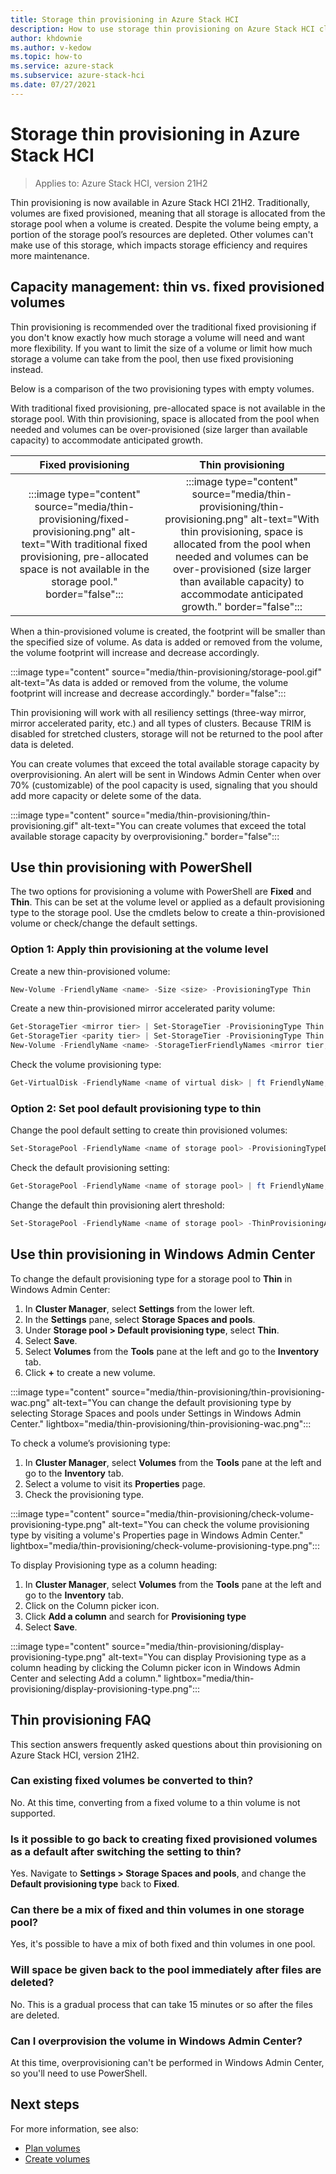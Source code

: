 ```yaml
---
title: Storage thin provisioning in Azure Stack HCI
description: How to use storage thin provisioning on Azure Stack HCI clusters by using Windows PowerShell or Windows Admin Center.
author: khdownie
ms.author: v-kedow
ms.topic: how-to
ms.service: azure-stack
ms.subservice: azure-stack-hci
ms.date: 07/27/2021
---
```


# Storage thin provisioning in Azure Stack HCI

> Applies to: Azure Stack HCI, version 21H2

Thin provisioning is now available in Azure Stack HCI 21H2. Traditionally, volumes are fixed provisioned, meaning that all storage is allocated from the storage pool when a volume is created. Despite the volume being empty, a portion of the storage pool’s resources are depleted. Other volumes can't make use of this storage, which impacts storage efficiency and requires more maintenance.

## Capacity management: thin vs. fixed provisioned volumes

Thin provisioning is recommended over the traditional fixed provisioning if you don't know exactly how much storage a volume will need and want more flexibility. If you want to limit the size of a volume or limit how much storage a volume can take from the pool, then use fixed provisioning instead.

Below is a comparison of the two provisioning types with empty volumes.

With traditional fixed provisioning, pre-allocated space is not available in the storage pool. With thin provisioning, space is allocated from the pool when needed and volumes can be over-provisioned (size larger than available capacity) to accommodate anticipated growth.

| **Fixed provisioning** | **Thin provisioning** |
|:----------------------:|:---------------------:|
|:::image type="content" source="media/thin-provisioning/fixed-provisioning.png" alt-text="With traditional fixed provisioning, pre-allocated space is not available in the storage pool." border="false":::|:::image type="content" source="media/thin-provisioning/thin-provisioning.png" alt-text="With thin provisioning, space is allocated from the pool when needed and volumes can be over-provisioned (size larger than available capacity) to accommodate anticipated growth." border="false":::|

When a thin-provisioned volume is created, the footprint will be smaller than the specified size of volume. As data is added or removed from the volume, the volume footprint will increase and decrease accordingly.

:::image type="content" source="media/thin-provisioning/storage-pool.gif" alt-text="As data is added or removed from the volume, the volume footprint will increase and decrease accordingly." border="false":::

Thin provisioning will work with all resiliency settings (three-way mirror, mirror accelerated parity, etc.) and all types of clusters. Because TRIM is disabled for stretched clusters, storage will not be returned to the pool after data is deleted.

You can create volumes that exceed the total available storage capacity by overprovisioning. An alert will be sent in Windows Admin Center when over 70% (customizable) of the pool capacity is used, signaling that you should add more capacity or delete some of the data.

:::image type="content" source="media/thin-provisioning/thin-provisioning.gif" alt-text="You can create volumes that exceed the total available storage capacity by overprovisioning." border="false":::

## Use thin provisioning with PowerShell

The two options for provisioning a volume with PowerShell are **Fixed** and **Thin**. This can be set at the volume level or applied as a default provisioning type to the storage pool. Use the cmdlets below to create a thin-provisioned volume or check/change the default settings.

### Option 1: Apply thin provisioning at the volume level

Create a new thin-provisioned volume:

```PowerShell
New-Volume -FriendlyName <name> -Size <size> -ProvisioningType Thin
```

Create a new thin-provisioned mirror accelerated parity volume:

```PowerShell
Get-StorageTier <mirror tier> | Set-StorageTier -ProvisioningType Thin
Get-StorageTier <parity tier> | Set-StorageTier -ProvisioningType Thin 
New-Volume -FriendlyName <name> -StorageTierFriendlyNames <mirror tier,parity tier> -StorageTierSizes 200GB,800GB
```

Check the volume provisioning type:

```PowerShell
Get-VirtualDisk -FriendlyName <name of virtual disk> | ft FriendlyName,ProvisioningType 
```

### Option 2: Set pool default provisioning type to thin

Change the pool default setting to create thin provisioned volumes:

```PowerShell
Set-StoragePool -FriendlyName <name of storage pool> -ProvisioningTypeDefault Thin
```

Check the default provisioning setting:

```PowerShell
Get-StoragePool -FriendlyName <name of storage pool> | ft FriendlyName,ProvisioningTypeDefault
```

Change the default thin provisioning alert threshold:

```PowerShell
Set-StoragePool -FriendlyName <name of storage pool> -ThinProvisioningAlertThresholds <% value>
```

## Use thin provisioning in Windows Admin Center  

To change the default provisioning type for a storage pool to **Thin** in Windows Admin Center:

1. In **Cluster Manager**, select **Settings** from the lower left.
1. In the **Settings** pane, select **Storage Spaces and pools**.
1. Under **Storage pool > Default provisioning type**, select **Thin**.
1. Select **Save**.
1. Select **Volumes** from the **Tools** pane at the left and go to the **Inventory** tab.
1. Click **+** to create a new volume.

:::image type="content" source="media/thin-provisioning/thin-provisioning-wac.png" alt-text="You can change the default provisioning type by selecting Storage Spaces and pools under Settings in Windows Admin Center." lightbox="media/thin-provisioning/thin-provisioning-wac.png":::

To check a volume’s provisioning type:

1. In **Cluster Manager**, select **Volumes** from the **Tools** pane at the left and go to the **Inventory** tab.
1. Select a volume to visit its **Properties** page.
1. Check the provisioning type.

:::image type="content" source="media/thin-provisioning/check-volume-provisioning-type.png" alt-text="You can check the volume provisioning type by visiting a volume's Properties page in Windows Admin Center." lightbox="media/thin-provisioning/check-volume-provisioning-type.png":::

To display Provisioning type as a column heading:

1. In **Cluster Manager**, select **Volumes** from the **Tools** pane at the left and go to the **Inventory** tab.
1. Click on the Column picker icon.
1. Click **Add a column** and search for **Provisioning type**
1. Select **Save**.

:::image type="content" source="media/thin-provisioning/display-provisioning-type.png" alt-text="You can display Provisioning type as a column heading by clicking the Column picker icon in Windows Admin Center and selecting Add a column." lightbox="media/thin-provisioning/display-provisioning-type.png":::

## Thin provisioning FAQ

This section answers frequently asked questions about thin provisioning on Azure Stack HCI, version 21H2.

### Can existing fixed volumes be converted to thin?

No. At this time, converting from a fixed volume to a thin volume is not supported.

### Is it possible to go back to creating fixed provisioned volumes as a default after switching the setting to thin?

Yes. Navigate to **Settings > Storage Spaces and pools**, and change the **Default provisioning type** back to **Fixed**.  

### Can there be a mix of fixed and thin volumes in one storage pool?

Yes, it's possible to have a mix of both fixed and thin volumes in one pool.

### Will space be given back to the pool immediately after files are deleted?

No. This is a gradual process that can take 15 minutes or so after the files are deleted.

### Can I overprovision the volume in Windows Admin Center?

At this time, overprovisioning can't be performed in Windows Admin Center, so you'll need to use PowerShell.

## Next steps

For more information, see also:

- [Plan volumes](../concepts/plan-volumes.md)
- [Create volumes](create-volumes.md)